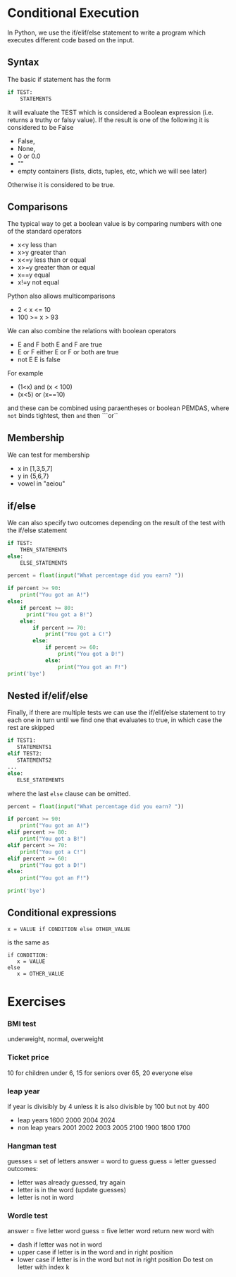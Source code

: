 # Conditional Execution

In Python, we use the if/elif/else statement to write a program which executes different code based on the input.

## Syntax
The basic if statement has the form
``` python
if TEST:
    STATEMENTS
```
it will evaluate the TEST which is considered a Boolean expression (i.e. returns a truthy or falsy value).
If the result is one of the following it is considered to be False
* False, 
* None, 
* 0 or 0.0 
* ""
* empty containers (lists, dicts, tuples, etc, which we will see later)

Otherwise it is considered to be true.

## Comparisons
The typical way to get a boolean value is by comparing numbers with one of the standard operators
* x<y  less than
* x>y  greater than
* x<=y less than or equal
* x>=y  greater than or equal
* x==y  equal
* x!=y  not equal

Python also allows multicomparisons
* 2 < x <= 10
* 100 >= x > 93
  
We can also combine the relations with boolean operators
* E and F   both E and F are true
* E or F    either E or F or both are true
* not E     E is false

For example
* (1<x) and (x < 100)
* (x<5) or (x==10)

and these can be combined using paraentheses or boolean PEMDAS, where ```not``` binds tightest, then ```and``` then ```or``

## Membership
We can test for membership 
* x in [1,3,5,7]
* y in {5,6,7}
* vowel in "aeiou"
  
## if/else
We can also specify two outcomes depending on the result of the test with the if/else statement
``` python
if TEST:
    THEN_STATEMENTS
else:
    ELSE_STATEMENTS
```

``` python
percent = float(input("What percentage did you earn? "))

if percent >= 90:
    print("You got an A!")
else:
    if percent >= 80:
      print("You got a B!")
    else:
        if percent >= 70:
            print("You got a C!")
        else:
            if percent >= 60:
                print("You got a D!")
            else:
                print("You got an F!")
print('bye')
```

## Nested if/elif/else
Finally, if there are multiple tests we can use the if/elif/else statement
to try each one in turn until we find one that evaluates to true, in which case the rest are skipped

``` python
if TEST1:
   STATEMENTS1
elif TEST2:
   STATEMENTS2
...
else:
   ELSE_STATEMENTS
```
  where the last ```else``` clause can be omitted.
  
``` python
percent = float(input("What percentage did you earn? "))

if percent >= 90:
    print("You got an A!")
elif percent >= 80:
    print("You got a B!")
elif percent >= 70:
    print("You got a C!")
elif percent >= 60:
    print("You got a D!")
else:
    print("You got an F!")

print('bye')
```

## Conditional expressions

```
x = VALUE if CONDITION else OTHER_VALUE
```
is the same as
```
if CONDITION:
   x = VALUE
else
   x = OTHER_VALUE
```





# Exercises

### BMI test
underweight, normal, overweight

### Ticket price
10 for children under 6, 15 for seniors over 65, 20 everyone else

### leap year
if year is divisibly by 4
unless it is also divisible by 100 but not by 400
* leap years  1600 2000 2004 2024
* non leap years 2001 2002 2003 2005 2100 1900 1800 1700

### Hangman test
guesses = set of letters
answer = word to guess
guess = letter guessed
outcomes:
* letter was already guessed, try again
* letter is in the word (update guesses)
* letter is not in word

### Wordle test
answer = five letter word
guess = five letter word
return new word with 
* dash if letter was not in word
* upper case if letter is in the word and in right position
* lower case if letter is in the word but not in right position
Do test on letter with index k




